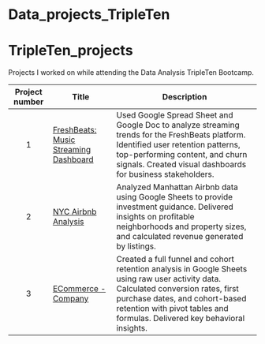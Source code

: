 # Data_projects_TripleTen
# TripleTen_projects
Projects I worked on while attending the Data Analysis TripleTen Bootcamp.

| Project number | Title | Description |
| :-----------: | ----------- |----------- |
| 1 | [FreshBeats: Music Streaming Dashboard](https://github.com/JC1223-beep/Data_projects_TripleTen/tree/main/FreshBeats) | Used Google Spread Sheet and Google Doc to analyze streaming trends for the FreshBeats platform. Identified user retention patterns, top-performing content, and churn signals. Created visual dashboards for business stakeholders. |
| 2 | [NYC Airbnb Analysis](https://github.com/JC1223-beep/Data_projects_TripleTen/tree/main/NYC%20Airbnb) | Analyzed Manhattan Airbnb data using Google Sheets to provide investment guidance. Delivered insights on profitable neighborhoods and property sizes, and calculated revenue generated by listings. |
| 3 | [ECommerce - Company](https://github.com/JC1223-beep/Data_projects_TripleTen/tree/main/ECommerce-%20Comapny) | Created a full funnel and cohort retention analysis in Google Sheets using raw user activity data. Calculated conversion rates, first purchase dates, and cohort-based retention with pivot tables and formulas. Delivered key behavioral insights. |
